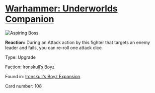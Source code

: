 # [Warhammer: Underworlds Companion](https://guidokessels.github.io/wh-underworlds)

  

![Aspiring Boss](https://warhammerunderworlds.com/wp-content/uploads/sites/6/2017/12/108_ENG-Aspiring-Boss.png)

<b>Reaction:</b> During an Attack action by this fighter that targets an enemy leader and fails, you can re-roll one attack dice

Type: Upgrade

Faction: [Ironskull’s Boyz](https://guidokessels.github.io/wh-underworlds/factions/ironskulls-boyz)

Found in: [Ironskull's Boyz Expansion](https://guidokessels.github.io/wh-underworlds/locations/ironskulls-boyz-expansion)

Card number: 108
